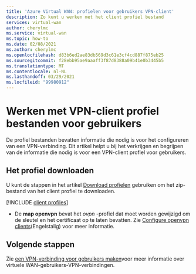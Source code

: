 ```yaml
---
title: 'Azure Virtual WAN: profielen voor gebruikers VPN-client'
description: Zo kunt u werken met het client profiel bestand
services: virtual-wan
author: cherylmc
ms.service: virtual-wan
ms.topic: how-to
ms.date: 02/08/2021
ms.author: cherylmc
ms.openlocfilehash: d83b6ed2ae83db569d3c61e3cf4cd887f875eb25
ms.sourcegitcommit: f28ebb95ae9aaaff3f87d8388a09b41e0b3445b5
ms.translationtype: MT
ms.contentlocale: nl-NL
ms.lasthandoff: 03/29/2021
ms.locfileid: "99980912"
---
```

# <a name="working-with-user-vpn-client-profile-files"></a>Werken met VPN-client profiel bestanden voor gebruikers

De profiel bestanden bevatten informatie die nodig is voor het configureren van een VPN-verbinding. Dit artikel helpt u bij het verkrijgen en begrijpen van de informatie die nodig is voor een VPN-client profiel voor gebruikers.

## <a name="download-the-profile"></a>Het profiel downloaden

U kunt de stappen in het artikel [Download profielen](global-hub-profile.md) gebruiken om het zip-bestand van het client profiel te downloaden.

[!INCLUDE [client profiles](../../includes/vpn-gateway-vwan-vpn-profile-download.md)]

* De **map openvpn** bevat het *ovpn* -profiel dat moet worden gewijzigd om de sleutel en het certificaat op te laten bevatten. Zie [Configure openvpn clients](../virtual-wan/howto-openvpn-clients.md#windows)(Engelstalig) voor meer informatie.

## <a name="next-steps"></a>Volgende stappen

Zie [een VPN-verbinding voor gebruikers maken](virtual-wan-point-to-site-portal.md)voor meer informatie over virtuele WAN-gebruikers-VPN-verbindingen.
